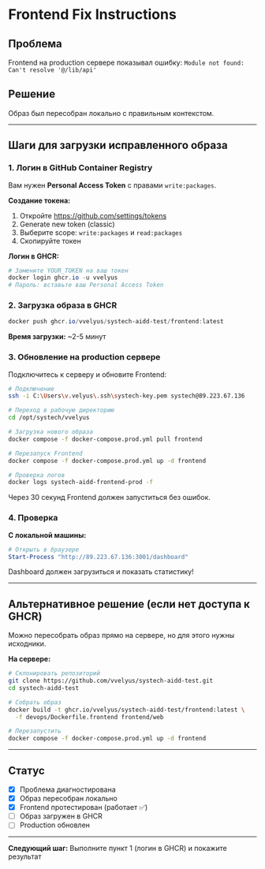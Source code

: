 # Frontend Fix Instructions

## Проблема
Frontend на production сервере показывал ошибку: `Module not found: Can't resolve '@/lib/api'`

## Решение
Образ был пересобран локально с правильным контекстом.

---

## Шаги для загрузки исправленного образа

### 1. Логин в GitHub Container Registry

Вам нужен **Personal Access Token** с правами `write:packages`.

**Создание токена:**
1. Откройте https://github.com/settings/tokens
2. Generate new token (classic)
3. Выберите scope: `write:packages` и `read:packages`
4. Скопируйте токен

**Логин в GHCR:**
```powershell
# Замените YOUR_TOKEN на ваш токен
docker login ghcr.io -u vvelyus
# Пароль: вставьте ваш Personal Access Token
```

### 2. Загрузка образа в GHCR

```powershell
docker push ghcr.io/vvelyus/systech-aidd-test/frontend:latest
```

**Время загрузки:** ~2-5 минут

### 3. Обновление на production сервере

Подключитесь к серверу и обновите Frontend:

```bash
# Подключение
ssh -i C:\Users\v.velyus\.ssh\systech-key.pem systech@89.223.67.136

# Переход в рабочую директорию
cd /opt/systech/vvelyus

# Загрузка нового образа
docker compose -f docker-compose.prod.yml pull frontend

# Перезапуск Frontend
docker compose -f docker-compose.prod.yml up -d frontend

# Проверка логов
docker logs systech-aidd-frontend-prod -f
```

Через 30 секунд Frontend должен запуститься без ошибок.

### 4. Проверка

**С локальной машины:**
```powershell
# Открыть в браузере
Start-Process "http://89.223.67.136:3001/dashboard"
```

Dashboard должен загрузиться и показать статистику!

---

## Альтернативное решение (если нет доступа к GHCR)

Можно пересобрать образ прямо на сервере, но для этого нужны исходники.

**На сервере:**
```bash
# Склонировать репозиторий
git clone https://github.com/vvelyus/systech-aidd-test.git
cd systech-aidd-test

# Собрать образ
docker build -t ghcr.io/vvelyus/systech-aidd-test/frontend:latest \
  -f devops/Dockerfile.frontend frontend/web

# Перезапустить
docker compose -f docker-compose.prod.yml up -d frontend
```

---

## Статус

- [x] Проблема диагностирована
- [x] Образ пересобран локально
- [x] Frontend протестирован (работает ✅)
- [ ] Образ загружен в GHCR
- [ ] Production обновлен

---

**Следующий шаг:** Выполните пункт 1 (логин в GHCR) и покажите результат
